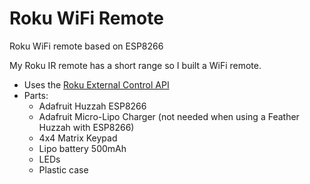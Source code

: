 # Roku WiFi Remote
Roku WiFi remote based on ESP8266

My Roku IR remote has a short range so I built a WiFi remote.

* Uses the [Roku External Control API](https://sdkdocs.roku.com/display/sdkdoc/External+Control+API)
* Parts:
  * Adafruit Huzzah ESP8266
  * Adafruit Micro-Lipo Charger (not needed when using a Feather Huzzah with ESP8266)
  * 4x4 Matrix Keypad
  * Lipo battery 500mAh
  * LEDs
  * Plastic case
